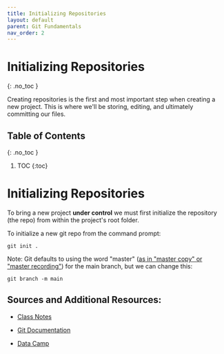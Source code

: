 ```yaml
---
title: Initializing Repositories
layout: default
parent: Git Fundamentals 
nav_order: 2
---
```

<!-- prettier-ignore-start -->
# Initializing Repositories 
{: .no_toc }

Creating repositories is the first and most important step when creating a new project. This is where we'll be storing, editing, and ultimately committing our files.

## Table of Contents
{: .no_toc }

1. TOC
{:toc}

<!-- prettier-ignore-end -->
# Initializing Repositories
To bring a new project **under control** we must first initialize the repository (the repo) from within the project's root folder.

To initialize a new git repo from the command prompt: 
```
git init .
```

Note: Git defaults to using the word "master" ([as in "master copy" or "master recording"](https://git.github.io/rev_news/2020/07/29/edition-65/)) for the main branch, but we can change this:
```
git branch -m main
```


## Sources and Additional Resources:

- [Class Notes](https://stungeye.github.io/Software-Development-And-Documentation-1/01-version-control-tools/index.html#24)

- [Git Documentation](https://git-scm.com/book/en/v2/Git-Basics-Getting-a-Git-Repository)

- [Data Camp](https://www.datacamp.com/tutorial/git-init)

